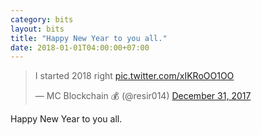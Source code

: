 ```yaml
---
category: bits
layout: bits
title: "Happy New Year to you all."
date: 2018-01-01T04:00:00+07:00
---
```


<blockquote class="twitter-tweet" data-lang="en"><p lang="en" dir="ltr">I started 2018 right <a href="https://t.co/xIKRoOO1OO">pic.twitter.com/xIKRoOO1OO</a></p>&mdash; MC Blockchain 💰 (@resir014) <a href="https://twitter.com/resir014/status/947513800281878528?ref_src=twsrc%5Etfw">December 31, 2017</a></blockquote>

Happy New Year to you all.
